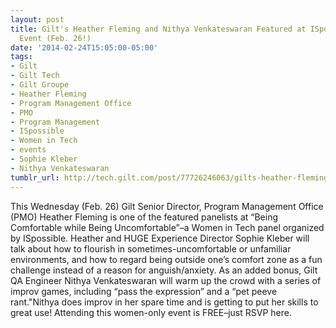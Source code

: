 ```yaml
---
layout: post
title: Gilt's Heather Fleming and Nithya Venkateswaran Featured at ISpossible's Next
  Event (Feb. 26!)
date: '2014-02-24T15:05:00-05:00'
tags:
- Gilt
- Gilt Tech
- Gilt Groupe
- Heather Fleming
- Program Management Office
- PMO
- Program Management
- ISpossible
- Women in Tech
- events
- Sophie Kleber
- Nithya Venkateswaran
tumblr_url: http://tech.gilt.com/post/77726246063/gilts-heather-fleming-and-nithya-venkateswaran
---
```


This Wednesday (Feb. 26) Gilt Senior Director, Program Management Office (PMO) Heather Fleming is one of the featured panelists at “Being Comfortable while Being Uncomfortable”–a Women in Tech panel organized by ISpossible. Heather and HUGE Experience Director Sophie Kleber will talk about how to flourish in sometimes-uncomfortable or unfamiliar environments, and how to regard being outside one’s comfort zone as a fun challenge instead of a reason for anguish/anxiety.
As an added bonus, Gilt QA Engineer Nithya Venkateswaran will warm up the crowd with a series of improv games, including “pass the expression” and a “pet peeve rant."Nithya does improv in her spare time and is getting to put her skills to great use!
Attending this women-only event is FREE–just RSVP here.
